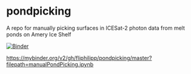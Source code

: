 # pondpicking
A repo for manually picking surfaces in ICESat-2 photon data from melt ponds on Amery Ice Shelf

[![Binder](https://mybinder.org/badge_logo.svg)](https://mybinder.org/v2/gh/fliphilipp/pondpicking/master?filepath=manualPondPicking.ipynb)

https://mybinder.org/v2/gh/fliphilipp/pondpicking/master?filepath=manualPondPicking.ipynb
